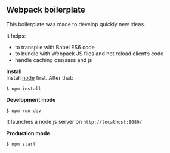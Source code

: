 <h2 id="webpack-boilerplate">Webpack boilerplate</h2>
<p>This boilerplate was made to develop quickly new ideas.</p>
<p>It helps:</p>
<ul>
<li>to transpile with Babel ES6 code</li>
<li>to bundle with Webpack JS files and hot reload client’s code</li>
<li>handle caching css/sass and js</li>
</ul>
<p><strong>Install</strong><br>
Install <a href="https://nodejs.org/en/">node</a> first. After that:</p>
<pre><code>$ npm install
</code></pre>
<p><strong>Development mode</strong></p>
<pre><code>$ npm run dev
</code></pre>
<p>It launches a node.js server on <code>http://localhost:8080/</code></p>
<p><strong>Production mode</strong></p>
<pre><code>$ npm start
</code></pre>

